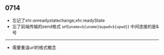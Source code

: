 ## 0714
- 忘记了xhr.onreadystatechange;xhr.readyState
- 忘了前端传输的send格式 url(`uname=${uname}&upwd=${upwd}`) 中间连接的是&号
****
- 需要重温url的格式概念